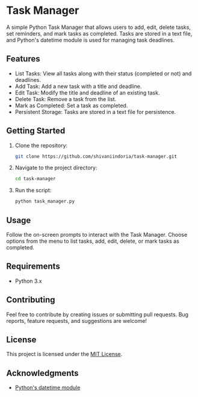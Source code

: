 
# Task Manager

A simple Python Task Manager that allows users to add, edit, delete tasks, set reminders, and mark tasks as completed. Tasks are stored in a text file, and Python's datetime module is used for managing task deadlines.

## Features

- List Tasks: View all tasks along with their status (completed or not) and deadlines.
- Add Task: Add a new task with a title and deadline.
- Edit Task: Modify the title and deadline of an existing task.
- Delete Task: Remove a task from the list.
- Mark as Completed: Set a task as completed.
- Persistent Storage: Tasks are stored in a text file for persistence.

## Getting Started

1. Clone the repository:

   ```bash
   git clone https://github.com/shivaniindoria/task-manager.git
   ```

2. Navigate to the project directory:

   ```bash
   cd task-manager
   ```

3. Run the script:

   ```bash
   python task_manager.py
   ```

## Usage

Follow the on-screen prompts to interact with the Task Manager. Choose options from the menu to list tasks, add, edit, delete, or mark tasks as completed.

## Requirements

- Python 3.x

## Contributing

Feel free to contribute by creating issues or submitting pull requests. Bug reports, feature requests, and suggestions are welcome!

## License

This project is licensed under the [MIT License](LICENSE).

## Acknowledgments

- [Python's datetime module](https://docs.python.org/3/library/datetime.html)
